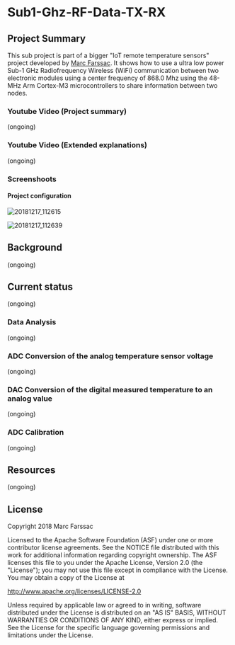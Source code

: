 # Sub1-Ghz-RF-Data-TX-RX
## Project Summary
This sub project is part of a bigger "IoT remote temperature sensors" project developed by [Marc Farssac](https://github.com/marcfarssac). It shows how to use a ultra low power Sub-1 GHz Radiofrequency Wireless (WiFi) communication between two electronic modules using a center frequency of 868.0 Mhz using the 48-MHz Arm Cortex-M3 microcontrollers to share information between two nodes.

### Youtube Video (Project summary)
(ongoing)
### Youtube Video (Extended explanations)
(ongoing)
### Screenshoots

#### Project configuration

![20181217_112615](https://user-images.githubusercontent.com/18221570/50081793-a21afd00-01ef-11e9-91c9-06d029315268.jpg)

![20181217_112639](https://user-images.githubusercontent.com/18221570/50081795-a2b39380-01ef-11e9-9b92-b9d2898bfeff.jpg)


## Background
(ongoing)
## Current status
(ongoing)
### Data Analysis
(ongoing)
### ADC Conversion of the analog temperature sensor voltage
(ongoing)
### DAC Conversion of the digital measured temperature to an analog value
(ongoing)
### ADC Calibration
(ongoing)
## Resources
(ongoing)
## License
Copyright 2018 Marc Farssac

Licensed to the Apache Software Foundation (ASF) under one or more contributor license agreements. See the NOTICE file distributed with this work for additional information regarding copyright ownership. The ASF licenses this file to you under the Apache License, Version 2.0 (the "License"); you may not use this file except in compliance with the License. You may obtain a copy of the License at

http://www.apache.org/licenses/LICENSE-2.0

Unless required by applicable law or agreed to in writing, software distributed under the License is distributed on an "AS IS" BASIS, WITHOUT WARRANTIES OR CONDITIONS OF ANY KIND, either express or implied. See the License for the specific language governing permissions and limitations under the License.
